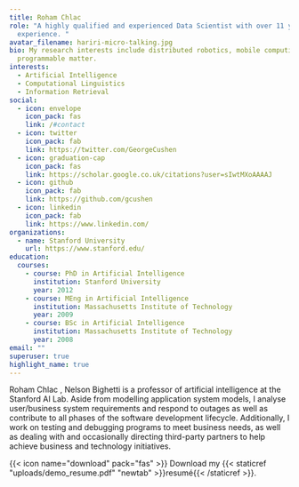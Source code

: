 ```yaml
---
title: Roham Chlac
role: "A highly qualified and experienced Data Scientist with over 11 years'
  experience. "
avatar_filename: hariri-micro-talking.jpg
bio: My research interests include distributed robotics, mobile computing and
  programmable matter.
interests:
  - Artificial Intelligence
  - Computational Linguistics
  - Information Retrieval
social:
  - icon: envelope
    icon_pack: fas
    link: /#contact
  - icon: twitter
    icon_pack: fab
    link: https://twitter.com/GeorgeCushen
  - icon: graduation-cap
    icon_pack: fas
    link: https://scholar.google.co.uk/citations?user=sIwtMXoAAAAJ
  - icon: github
    icon_pack: fab
    link: https://github.com/gcushen
  - icon: linkedin
    icon_pack: fab
    link: https://www.linkedin.com/
organizations:
  - name: Stanford University
    url: https://www.stanford.edu/
education:
  courses:
    - course: PhD in Artificial Intelligence
      institution: Stanford University
      year: 2012
    - course: MEng in Artificial Intelligence
      institution: Massachusetts Institute of Technology
      year: 2009
    - course: BSc in Artificial Intelligence
      institution: Massachusetts Institute of Technology
      year: 2008
email: ""
superuser: true
highlight_name: true
---
```

Roham Chlac , Nelson Bighetti is a professor of artificial intelligence at the Stanford AI Lab. Aside from modelling application system models, I analyse user/business system requirements and respond to outages as well as contribute to all phases of the software development lifecycle. Additionally, I work on testing and debugging programs to meet business needs, as well as dealing with and occasionally directing third-party partners to help achieve business and technology initiatives.

{{< icon name="download" pack="fas" >}} Download my {{< staticref "uploads/demo_resume.pdf" "newtab" >}}resumé{{< /staticref >}}.